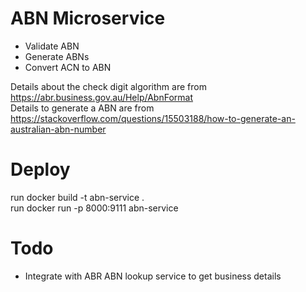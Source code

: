 # ABN Microservice
- Validate ABN
- Generate ABNs
- Convert ACN to ABN

Details about the check digit algorithm are from https://abr.business.gov.au/Help/AbnFormat  
Details to generate a ABN are from https://stackoverflow.com/questions/15503188/how-to-generate-an-australian-abn-number

# Deploy
run docker build -t abn-service .  
run docker run -p 8000:9111 abn-service

# Todo
- Integrate with ABR ABN lookup service to get business details